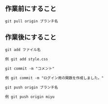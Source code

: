 ## 作業前にすること

```
git pull origin ブランチ名
```
## 作業後にすること
```
git add ファイル名

例 git add style.css
```

```
git commit -m "コメント"

例 git commit -m "ログイン用の関数を作成しました。"
```

```
git push origin ブランチ名

例 git push origin miyu
```


